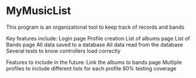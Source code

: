 # MyMusicList

This program is an organizational tool to keep track of records and bands

Key features include: 
	Login page
	Profile creation
	List of albums page
	List of Bands page
	All data saved to a database
	All data read from the database
	Several tests to know controllers load correctly
	
Features to include in the future:
	Link the albums to bands page
	Multiple  profiles to include different lists for each profile
	80% testing coverage
